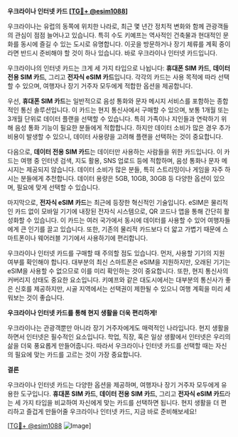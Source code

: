 **우크라이나 인터넷 카드 [[TG💪+ @esim1088](https://t.me/s/esim1088)]**

우크라이나는 유럽의 동쪽에 위치한 나라로, 최근 몇 년간 정치적 변화와 함께 관광객들의 관심이 점점 늘어나고 있습니다. 특히 수도 키예프는 역사적인 건축물과 현대적인 문화를 동시에 즐길 수 있는 도시로 유명합니다. 이곳을 방문하거나 장기 체류를 계획 중이라면 반드시 준비해야 할 것이 하나 있습니다. 바로 우크라이나 인터넷 카드입니다.

우크라이나의 인터넷 카드는 크게 세 가지 타입으로 나뉩니다: **휴대폰 SIM 카드**, **데이터 전용 SIM 카드**, 그리고 **전자식 eSIM 카드**입니다. 각각의 카드는 사용 목적에 따라 선택할 수 있으며, 여행자나 장기 거주자 모두에게 적합한 옵션을 제공합니다.

우선, **휴대폰 SIM 카드**는 일반적으로 음성 통화와 문자 메시지 서비스를 포함하는 종합적인 통신 솔루션입니다. 이 카드는 현지 통신사에서 구매할 수 있으며, 보통 1개월 또는 3개월 단위로 데이터 플랜을 선택할 수 있습니다. 특히 가족이나 지인들과 연락하기 위해 음성 통화 기능이 필요한 분들에게 적합합니다. 하지만 데이터 소비가 많은 경우 추가 비용이 발생할 수 있으니, 데이터 사용량을 고려해 플랜을 선택하는 것이 중요합니다.

다음으로, **데이터 전용 SIM 카드**는 데이터만 사용하는 사람들을 위한 카드입니다. 이 카드는 여행 중 인터넷 검색, 지도 활용, SNS 업로드 등에 적합하며, 음성 통화나 문자 메시지는 제공되지 않습니다. 데이터 소비가 많은 분들, 특히 스트리밍이나 게임을 자주 하시는 분들에게 추천합니다. 데이터 용량은 5GB, 10GB, 30GB 등 다양한 옵션이 있으며, 필요에 맞게 선택할 수 있습니다.

마지막으로, **전자식 eSIM 카드**는 최근에 등장한 혁신적인 기술입니다. eSIM은 물리적인 카드 없이 모바일 기기에 내장된 전자식 시스템으로, QR 코드나 앱을 통해 간단히 활성화할 수 있습니다. 이 카드는 여러 국가에서 동시에 데이터를 사용할 수 있어 여행자들에게 큰 인기를 끌고 있습니다. 또한, 기존의 물리적 카드보다 더 얇고 가볍기 때문에 스마트폰이나 웨어러블 기기에서 사용하기에 편리합니다.

우크라이나 인터넷 카드를 구매할 때 주의할 점도 있습니다. 먼저, 사용할 기기의 지원 여부를 확인해야 합니다. 대부분의 최신 스마트폰은 eSIM을 지원하지만, 오래된 기기는 eSIM을 사용할 수 없으므로 이를 미리 확인하는 것이 중요합니다. 또한, 현지 통신사의 커버리지 상태도 중요한 요소입니다. 키예프와 같은 대도시에서는 대부분의 통신사가 좋은 신호를 제공하지만, 시골 지역에서는 선택권이 제한될 수 있으니 여행 계획을 미리 세워보는 것이 좋습니다.

**우크라이나 인터넷 카드를 통해 현지 생활을 더욱 편리하게!**

우크라이나는 관광객뿐만 아니라 장기 거주자에게도 매력적인 나라입니다. 현지 생활을 하면서 인터넷은 필수적인 요소입니다. 학업, 직장, 혹은 일상 생활에서 인터넷은 우리의 삶을 더욱 풍요롭게 만들어줍니다. 따라서 우크라이나 인터넷 카드를 선택할 때는 자신의 필요에 맞는 카드를 고르는 것이 가장 중요합니다.

**결론**

우크라이나 인터넷 카드는 다양한 옵션을 제공하며, 여행자나 장기 거주자 모두에게 유용한 도구입니다. **휴대폰 SIM 카드**, **데이터 전용 SIM 카드**, 그리고 **전자식 eSIM 카드**라는 세 가지 타입을 비교하여 자신에게 맞는 카드를 선택하면 됩니다. 현지 생활을 더 편리하고 즐겁게 만들어줄 우크라이나 인터넷 카드, 지금 바로 준비해보세요!

[[TG💪+ @esim1088](https://t.me/s/esim1088) ![Image](https://i.postimg.cc/Y0z9fWf4/image.png)]